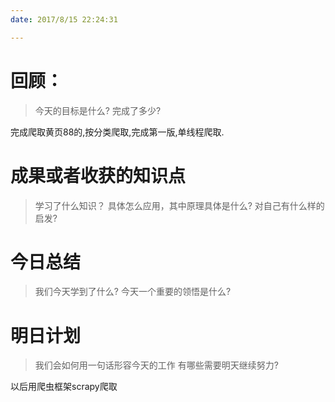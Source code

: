 ```yaml
---
date: 2017/8/15 22:24:31

---
```


# 回顾：
> 今天的目标是什么?
> 完成了多少?

完成爬取黄页88的,按分类爬取,完成第一版,单线程爬取.


# 成果或者收获的知识点
> 学习了什么知识？
> 具体怎么应用，其中原理具体是什么?
> 对自己有什么样的启发?



# 今日总结
> 我们今天学到了什么?
> 今天一个重要的领悟是什么?



# 明日计划
> 我们会如何用一句话形容今天的工作
> 有哪些需要明天继续努力?

以后用爬虫框架scrapy爬取
